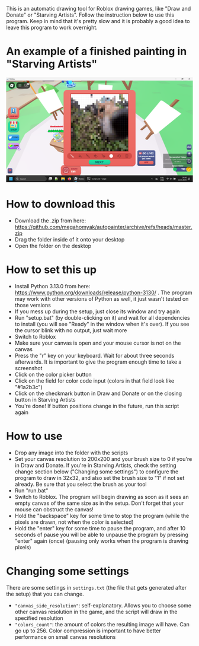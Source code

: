 This is an automatic drawing tool for Roblox drawing games, like "Draw and Donate" or "Starving Artists". Follow the instruction below to use this program. Keep in mind that it's pretty slow and it is probably a good idea to leave this program to work overnight.

# An example of a finished painting in "Starving Artists"

![An example of a finished painting in "Starving Artists"](examples/example_starving_artists.png)

# How to download this

* Download the .zip from here: https://github.com/megahomyak/autopainter/archive/refs/heads/master.zip
* Drag the folder inside of it onto your desktop
* Open the folder on the desktop

# How to set this up

* Install Python 3.13.0 from here: https://www.python.org/downloads/release/python-3130/ . The program may work with other versions of Python as well, it just wasn't tested on those versions
* If you mess up during the setup, just close its window and try again
* Run "setup.bat" (by double-clicking on it) and wait for all dependencies to install (you will see "Ready" in the window when it's over). If you see the cursor blink with no output, just wait more
* Switch to Roblox
* Make sure your canvas is open and your mouse cursor is not on the canvas
* Press the "r" key on your keyboard. Wait for about three seconds afterwards. It is important to give the program enough time to take a screenshot
* Click on the color picker button
* Click on the field for color code input (colors in that field look like "#1a2b3c")
* Click on the checkmark button in Draw and Donate or on the closing button in Starving Artists
* You're done! If button positions change in the future, run this script again

# How to use

* Drop any image into the folder with the scripts
* Set your canvas resolution to 200x200 and your brush size to 0 if you're in Draw and Donate. If you're in Starving Artists, check the setting change section below ("Changing some settings") to configure the program to draw in 32x32, and also set the brush size to "1" if not set already. Be sure that you select the brush as your tool
* Run "run.bat"
* Switch to Roblox. The program will begin drawing as soon as it sees an empty canvas of the same size as in the setup. Don't forget that your mouse can obstruct the canvas!
* Hold the "backspace" key for some time to stop the program (while the pixels are drawn, not when the color is selected)
* Hold the "enter" key for some time to pause the program, and after 10 seconds of pause you will be able to unpause the program by pressing "enter" again (once) (pausing only works when the program is drawing pixels)

# Changing some settings

There are some settings in `settings.txt` (the file that gets generated after the setup) that you can change.

* `"canvas_side_resolution"`: self-explanatory. Allows you to choose some other canvas resolution in the game, and the script will draw in the specified resolution
* `"colors_count"`: the amount of colors the resulting image will have. Can go up to 256. Color compression is important to have better performance on small canvas resolutions
